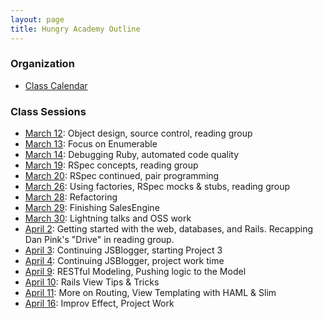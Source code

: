 ```yaml
---
layout: page
title: Hungry Academy Outline
---
```


### Organization

* [Class Calendar](https://www.google.com/calendar/b/0/embed?src=Y2FzaW1pcmNyZWF0aXZlLmNvbV81OW9xYjc5MmFiMTU1ZmkyajZvbG9kZDlwNEBncm91cC5jYWxlbmRhci5nb29nbGUuY29t&gsessionid=4uGp_6a8TT0ejyQ6vocanw)

### Class Sessions

* [March 12](sessions/20120312.html): Object design, source control, reading group
* [March 13](sessions/20120313.html): Focus on Enumerable
* [March 14](sessions/20120314.html): Debugging Ruby, automated code quality
* [March 19](sessions/20120319.html): RSpec concepts, reading group
* [March 20](sessions/20120320.html): RSpec continued, pair programming
* [March 26](sessions/20120326.html): Using factories, RSpec mocks & stubs, reading group
* [March 28](sessions/20120328.html): Refactoring
* [March 29](sessions/20120329.html): Finishing SalesEngine
* [March 30](sessions/20120330.html): Lightning talks and OSS work
* [April 2](sessions/20120402.html): Getting started with the web, databases, and Rails. Recapping Dan Pink's "Drive" in reading group.
* [April 3](sessions/20120403.html): Continuing JSBlogger, starting Project 3
* [April 4](sessions/20120404.html): Continuing JSBlogger, project work time
* [April 9](sessions/20120409.html): RESTful Modeling, Pushing logic to the Model
* [April 10](sessions/20120410.html): Rails View Tips & Tricks
* [April 11](sessions/20120411.html): More on Routing, View Templating with HAML & Slim
* [April 16](sessions/20120416.html): Improv Effect, Project Work
